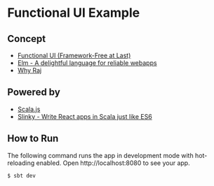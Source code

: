 # Functional UI Example

## Concept

* [Functional UI \(Framework\-Free at Last\)](https://www.infoq.com/articles/functional-UI-introduction-no-framework/)
* [Elm \- A delightful language for reliable webapps](https://elm-lang.org/)
* [Why Raj](https://jew.ski/why-raj/)


## Powered by

* [Scala\.js](https://www.scala-js.org/)
* [Slinky \- Write React apps in Scala just like ES6](https://slinky.dev/)


## How to Run

The following command runs the app in development mode with hot-reloading enabled.
Open http://localhost:8080 to see your app.

```
$ sbt dev
```
